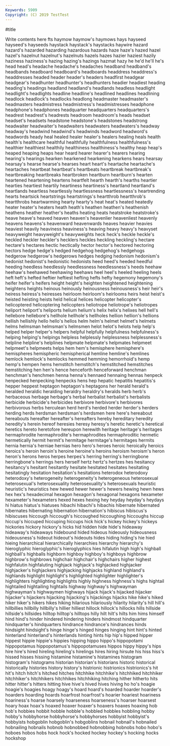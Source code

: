 ```yaml
---
Keywords: 5909
Copyright: (C) 2019 TestTest
---
```


#title

Write contents here
fts haymow haymow's haymows hays hayseed hayseed's
hayseeds haystack haystack's haystacks haywire hazard hazard's hazarded hazarding hazardous
hazards haze haze's hazed hazel hazel's hazelnut hazelnut's hazelnuts hazels
hazes hazier haziest hazily haziness haziness's hazing hazing's hazings hazmat
hazy he he'd he'll he's head head's headache headache's headaches
headband headband's headbands headboard headboard's headboards headdress headdress's headdresses headed
header header's headers headfirst headgear headgear's headhunter headhunter's headhunters headier
headiest heading heading's headings headland headland's headlands headless headlight headlight's
headlights headline headline's headlined headlines headlining headlock headlock's headlocks headlong
headmaster headmaster's headmasters headmistress headmistress's headmistresses headphone headphone's headphones headquarter
headquarters headquarters's headrest headrest's headrests headroom headroom's heads headset headset's
headsets headstone headstone's headstones headstrong headwaiter headwaiter's headwaiters headwaters headwaters's
headway headway's headwind headwind's headwinds headword headword's headwords heady heal
healed healer healer's healers healing heals health health's healthcare healthful
healthfully healthfulness healthfulness's healthier healthiest healthily healthiness healthiness's healthy heap
heap's heaped heaping heaps hear heard hearer hearer's hearers hearing
hearing's hearings hearken hearkened hearkening hearkens hears hearsay hearsay's hearse
hearse's hearses heart heart's heartache heartache's heartaches heartbeat heartbeat's heartbeats
heartbreak heartbreak's heartbreaking heartbreaks heartbroken heartburn heartburn's hearten heartened heartening
heartens heartfelt hearth hearth's hearths heartier hearties heartiest heartily heartiness
heartiness's heartland heartland's heartlands heartless heartlessly heartlessness heartlessness's heartrending hearts
heartsick heartstrings heartstrings's heartthrob heartthrob's heartthrobs heartwarming hearty hearty's heat
heat's heated heatedly heater heater's heaters heath heath's heathen heathen's
heathenish heathens heather heather's heaths heating heats heatstroke heatstroke's heave
heave's heaved heaven heaven's heavenlier heavenliest heavenly heavens heavens's heavenward
heavenwards heaves heavier heavies heaviest heavily heaviness heaviness's heaving heavy
heavy's heavyset heavyweight heavyweight's heavyweights heck heck's heckle heckle's heckled
heckler heckler's hecklers heckles heckling heckling's hectare hectare's hectares hectic
hectically hector hector's hectored hectoring hectors hedge hedge's hedged hedgehog
hedgehog's hedgehogs hedgerow hedgerow's hedgerows hedges hedging hedonism hedonism's hedonist
hedonist's hedonistic hedonists heed heed's heeded heedful heeding heedless heedlessly
heedlessness heedlessness's heeds heehaw heehaw's heehawed heehawing heehaws heel heel's
heeled heeling heels heft heft's hefted heftier heftiest hefting hefts
hefty hegemony hegemony's heifer heifer's heifers height height's heighten heightened
heightening heightens heights heinous heinously heinousness heinousness's heir heir's heiress
heiress's heiresses heirloom heirloom's heirlooms heirs heist heist's heisted heisting
heists held helical helices helicopter helicopter's helicoptered helicoptering helicopters heliotrope
heliotrope's heliotropes heliport heliport's heliports helium helium's helix helix's helixes
hell hell's hellebore hellebore's hellhole hellhole's hellholes hellion hellion's hellions
hellish hellishly hello hello's hellos helm helm's helmet helmet's helmets
helms helmsman helmsman's helmsmen helot helot's helots help help's helped
helper helper's helpers helpful helpfully helpfulness helpfulness's helping helping's helpings
helpless helplessly helplessness helplessness's helpline helpline's helplines helpmate helpmate's helpmates
helpmeet helpmeet's helpmeets helps hem hem's hemisphere hemisphere's hemispheres hemispheric
hemispherical hemline hemline's hemlines hemlock hemlock's hemlocks hemmed hemming hemorrhoid's
hemp hemp's hempen hems hemstitch hemstitch's hemstitched hemstitches hemstitching hen
hen's hence henceforth henceforward henchman henchman's henchmen henna henna's hennaed
hennaing hennas henpeck henpecked henpecking henpecks hens hep hepatic hepatitis
hepatitis's hepper heppest heptagon heptagon's heptagons her herald herald's heralded
heraldic heralding heraldry heraldry's heralds herb herb's herbaceous herbage herbage's
herbal herbalist herbalist's herbalists herbicide herbicide's herbicides herbivore herbivore's herbivores
herbivorous herbs herculean herd herd's herded herder herder's herders herding
herds herdsman herdsman's herdsmen here here's hereabout hereabouts hereafter hereafter's
hereafters hereby hereditary heredity heredity's herein hereof heresies heresy heresy's
heretic heretic's heretical heretics hereto heretofore hereupon herewith heritage heritage's
heritages hermaphrodite hermaphrodite's hermaphrodites hermaphroditic hermetic hermetically hermit hermit's hermitage
hermitage's hermitages hermits hernia hernia's herniae hernias hero hero's heroes
heroic heroically heroics heroics's heroin heroin's heroine heroine's heroins heroism
heroism's heron heron's herons heros herpes herpes's herring herring's herringbone
herringbone's herrings hers herself hertz hertz's hertzes hes hesitancy hesitancy's
hesitant hesitantly hesitate hesitated hesitates hesitating hesitatingly hesitation hesitation's hesitations
heterodox heterodoxy heterodoxy's heterogeneity heterogeneity's heterogeneous heterosexual heterosexual's heterosexuality heterosexuality's
heterosexuals heuristic heuristic's heuristics hew hewed hewer hewer's hewers hewing
hewn hews hex hex's hexadecimal hexagon hexagon's hexagonal hexagons hexameter
hexameter's hexameters hexed hexes hexing hey heyday heyday's heydays hi
hiatus hiatus's hiatuses hibachi hibachi's hibachis hibernate hibernated hibernates hibernating
hibernation hibernation's hibiscus hibiscus's hibiscuses hiccough hiccough's hiccoughed hiccoughing hiccoughs
hiccup hiccup's hiccuped hiccuping hiccups hick hick's hickey hickey's hickeys
hickories hickory hickory's hicks hid hidden hide hide's hideaway hideaway's
hideaways hidebound hided hideous hideously hideousness hideousness's hideout hideout's hideouts
hides hiding hiding's hie hied hieing hierarchical hierarchically hierarchies hierarchy
hierarchy's hieroglyphic hieroglyphic's hieroglyphics hies hifalutin high high's highball highball's
highballs highborn highboy highboy's highboys highbrow highbrow's highbrows highchair highchair's
highchairs higher highest highfalutin highfaluting highjack highjack's highjacked highjacker highjacker's
highjackers highjacking highjacks highland highland's highlands highlight highlight's highlighted highlighter
highlighter's highlighters highlighting highlights highly highness highness's highs hightail hightailed
hightailing hightails highway highway's highwayman highwayman's highwaymen highways hijack hijack's
hijacked hijacker hijacker's hijackers hijacking hijacking's hijackings hijacks hike hike's
hiked hiker hiker's hikers hikes hiking hilarious hilariously hilarity hilarity's
hill hill's hillbillies hillbilly hillbilly's hillier hilliest hillock hillock's hillocks
hills hillside hillside's hillsides hilltop hilltop's hilltops hilly hilt hilt's
hilts him hims himself hind hind's hinder hindered hindering hinders
hindmost hindquarter hindquarter's hindquarters hindrance hindrance's hindrances hinds hindsight hindsight's
hinge hinge's hinged hinges hinging hint hint's hinted hinterland hinterland's
hinterlands hinting hints hip hip's hipped hipper hippest hippie hippie's
hippies hipping hippo hippo's hippopotami hippopotamus hippopotamus's hippopotamuses hippos hippy
hippy's hips hire hire's hired hireling hireling's hirelings hires hiring
hirsute his hiss hiss's hissed hisses hissing histamine histamine's histamines
histogram histogram's histograms historian historian's historians historic historical historically histories
history history's histrionic histrionics histrionics's hit hit's hitch hitch's hitched
hitches hitchhike hitchhike's hitchhiked hitchhiker hitchhiker's hitchhikers hitchhikes hitchhiking hitching
hither hitherto hits hitter hitter's hitters hitting hive hive's hived
hives hiving ho ho's hoagie hoagie's hoagies hoagy hoagy's hoard
hoard's hoarded hoarder hoarder's hoarders hoarding hoards hoarfrost hoarfrost's hoarier
hoariest hoariness hoariness's hoarse hoarsely hoarseness hoarseness's hoarser hoarsest hoary
hoax hoax's hoaxed hoaxer hoaxer's hoaxers hoaxes hoaxing hob hob's
hobbies hobbit hobble hobble's hobbled hobbles hobbling hobby hobby's hobbyhorse
hobbyhorse's hobbyhorses hobbyist hobbyist's hobbyists hobgoblin hobgoblin's hobgoblins hobnail hobnail's
hobnailed hobnailing hobnails hobnob hobnobbed hobnobbing hobnobs hobo hobo's hoboes
hobos hobs hock hock's hocked hockey hockey's hocking hocks hockshop
